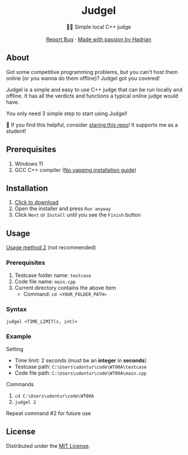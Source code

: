 <br />
<div align="center">
  <h1 align="center">Judgel</h3>
  <p align="center">
    🧑‍⚖️ Simple local C++ judge
    <br />
    <br />
    <a href="https://github.com/udontur/judgel/issues/new">Report Bug</a>
    ·
    <a href="https://github.com/udontur">Made with passion by Hadrian</a>
  </p>
</div>

## About

Got some competitive programming problems, but you can't host them online (or you wanna do them offline)? Judgel got you covered!

Judgel is a simple and easy to use C++ judge that can be run locally and offline. It has all the verdicts and functions a typical online judge would have.

You only need 3 simple step to start using Judgel! 

🌟 If you find this helpful, consider [staring this repo](https://docs.github.com/en/get-started/exploring-projects-on-github/saving-repositories-with-stars)! It supports me as a student!

## Prerequisites
1. Windows 11
2. GCC C++ compiler ([No yapping installation guide](https://hadrianlau.com/blog/no-yap-mingw-w64-guide))
## Installation 
1. [Click to download](https://raw.githubusercontent.com/udontur/judgel/main/app/judgel.msi)
2. Open the installer and press ```Run anyway```
3. Click ```Next``` or ```Install``` until you see the ```Finish``` button

## Usage
[Usage method 2](https://github.com/udontur/judgel/blob/main/asset/usage-method-2.md) (not recommended)
### Prerequisites 
1. Testcase folder name: ```testcase```
2. Code file name: ```main.cpp```
3. Current directory contains the above item
    -  Command: ```cd <YOUR_FOLDER_PATH>```

### Syntax
```judgel <TIME_LIMIT(s, int)>```

### Example
Setting
- Time limit: 2 seconds (must be an **integer** in **seconds**)
- Testcase path: ```C:\Users\udontur\code\WT00A\testcase```
- Code file path: ```C:\Users\udontur\code\WT00A\main.cpp```

Commands
1. ```cd C:\Users\udontur\code\WT00A```
2. ```judgel 2```

Repeat command #2 for future use

## License

Distributed under the [MIT License](https://github.com/udontur/judgel/blob/main/LICENSE). 
